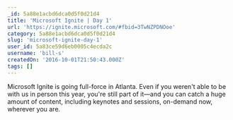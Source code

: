 ```yaml
---
_id: 5a88e1acbd6dca0d5f0d21d4
title: 'Microsoft Ignite | Day 1'
url: 'https://ignite.microsoft.com/#fbid=3TwNZPDNOoe'
category: 5a88e1acbd6dca0d5f0d21d4
slug: 'microsoft-ignite-day-1'
user_id: 5a83ce59d6eb0005c4ecda2c
username: 'bill-s'
createdOn: '2016-10-01T21:50:43.000Z'
tags: []
---
```


Microsoft Ignite is going full-force in Atlanta. Even if you weren't able to be with us in person this year, you're still part of it—and you can catch a huge amount of content, including keynotes and sessions, on-demand now, wherever you are.
